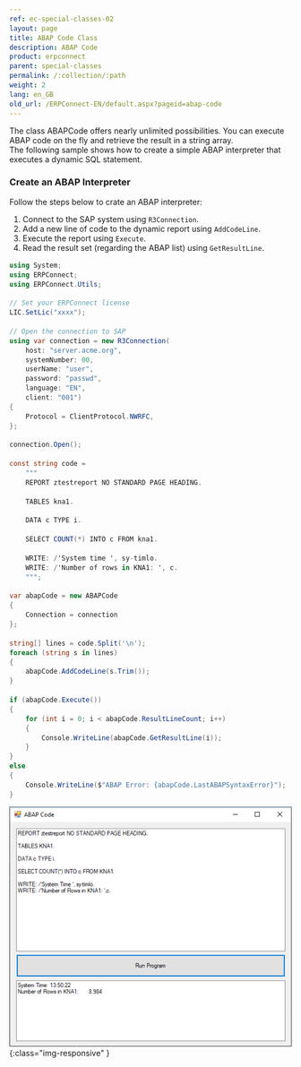 ```yaml
---
ref: ec-special-classes-02
layout: page
title: ABAP Code Class
description: ABAP Code
product: erpconnect
parent: special-classes
permalink: /:collection/:path
weight: 2
lang: en_GB
old_url: /ERPConnect-EN/default.aspx?pageid=abap-code
---
```


The class ABAPCode offers nearly unlimited possibilities. 
You can execute ABAP code on the fly and retrieve the result in a string array.<br>
The following sample shows how to create a simple ABAP interpreter that executes a dynamic SQL statement.<br>

### Create an ABAP Interpreter

Follow the steps below to crate an ABAP interpreter:

1. Connect to the SAP system using `R3Connection`.
2. Add a new line of code to the dynamic report using `AddCodeLine`.
3. Execute the report using `Execute`.
4. Read the result set (regarding the ABAP list) using `GetResultLine`.

```csharp
using System;
using ERPConnect;
using ERPConnect.Utils;

// Set your ERPConnect license
LIC.SetLic("xxxx");

// Open the connection to SAP
using var connection = new R3Connection(
    host: "server.acme.org",
    systemNumber: 00,
    userName: "user",
    password: "passwd",
    language: "EN",
    client: "001")
{
    Protocol = ClientProtocol.NWRFC,
};

connection.Open();

const string code =
    """
    REPORT ztestreport NO STANDARD PAGE HEADING.

    TABLES kna1.

    DATA c TYPE i.

    SELECT COUNT(*) INTO c FROM kna1.

    WRITE: /'System time ', sy-timlo.
    WRITE: /'Number of rows in KNA1: ', c.
    """;

var abapCode = new ABAPCode
{
    Connection = connection
};

string[] lines = code.Split('\n');
foreach (string s in lines)
{
    abapCode.AddCodeLine(s.Trim());
}

if (abapCode.Execute())
{
    for (int i = 0; i < abapCode.ResultLineCount; i++)
    {
        Console.WriteLine(abapCode.GetResultLine(i));
    }
}
else
{
    Console.WriteLine($"ABAP Error: {abapCode.LastABAPSyntaxError}");
}
```

![AbapPad](/img/content/AbapPad.png){:class="img-responsive"  }

<!---
Output:
```
System time  11:17:46
Number of rows in KNA1:       7.705
```
-->